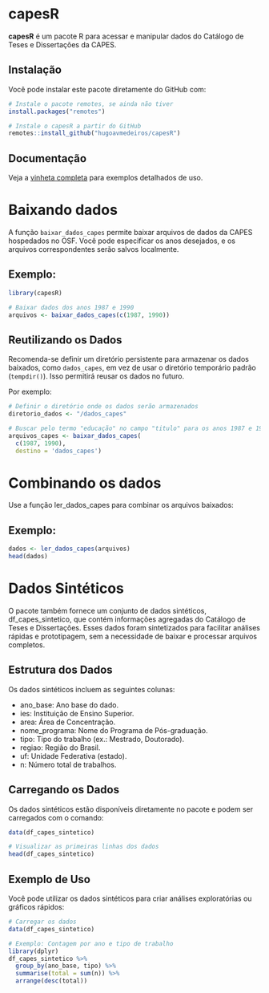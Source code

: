# capesR

**capesR** é um pacote R para acessar e manipular dados do Catálogo de Teses e Dissertações da CAPES.

## Instalação

Você pode instalar este pacote diretamente do GitHub com:

```r
# Instale o pacote remotes, se ainda não tiver
install.packages("remotes")

# Instale o capesR a partir do GitHub
remotes::install_github("hugoavmedeiros/capesR")
```

## Documentação

Veja a [vinheta completa](doc/capesR.html) para exemplos detalhados de uso.

# Baixando dados

A função `baixar_dados_capes` permite baixar arquivos de dados da CAPES hospedados no OSF. Você pode especificar os anos desejados, e os arquivos correspondentes serão salvos localmente.

## Exemplo:
```r
library(capesR)

# Baixar dados dos anos 1987 e 1990
arquivos <- baixar_dados_capes(c(1987, 1990))
```
## Reutilizando os Dados

Recomenda-se definir um diretório persistente para armazenar os dados baixados, como `dados_capes`, em vez de usar o diretório temporário padrão (`tempdir()`). Isso permitirá reusar os dados no futuro. 

Por exemplo:

```r
# Definir o diretório onde os dados serão armazenados
diretorio_dados <- "/dados_capes"

# Buscar pelo termo "educação" no campo "titulo" para os anos 1987 e 1990
arquivos_capes <- baixar_dados_capes(
  c(1987, 1990),
  destino = 'dados_capes')
```

# Combinando os dados
Use a função ler_dados_capes para combinar os arquivos baixados:

## Exemplo:
```r
dados <- ler_dados_capes(arquivos)
head(dados)
```

# Dados Sintéticos
O pacote também fornece um conjunto de dados sintéticos, df_capes_sintetico, que contém informações agregadas do Catálogo de Teses e Dissertações. Esses dados foram sintetizados para facilitar análises rápidas e prototipagem, sem a necessidade de baixar e processar arquivos completos.

## Estrutura dos Dados
Os dados sintéticos incluem as seguintes colunas:

- ano_base: Ano base do dado.
- ies: Instituição de Ensino Superior.
- area: Área de Concentração.
- nome_programa: Nome do Programa de Pós-graduação.
- tipo: Tipo do trabalho (ex.: Mestrado, Doutorado).
- regiao: Região do Brasil.
- uf: Unidade Federativa (estado).
- n: Número total de trabalhos.

## Carregando os Dados
Os dados sintéticos estão disponíveis diretamente no pacote e podem ser carregados com o comando:

```r
data(df_capes_sintetico)

# Visualizar as primeiras linhas dos dados
head(df_capes_sintetico)
```
## Exemplo de Uso
Você pode utilizar os dados sintéticos para criar análises exploratórias ou gráficos rápidos:

```r
# Carregar os dados
data(df_capes_sintetico)

# Exemplo: Contagem por ano e tipo de trabalho
library(dplyr)
df_capes_sintetico %>%
  group_by(ano_base, tipo) %>%
  summarise(total = sum(n)) %>%
  arrange(desc(total))
```